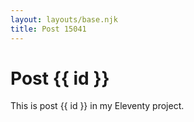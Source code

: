 ```yaml
---
layout: layouts/base.njk
title: Post 15041
---
```


# Post {{ id }}

This is post {{ id }} in my Eleventy project.
